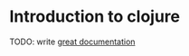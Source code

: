 # Introduction to clojure

TODO: write [great documentation](http://jacobian.org/writing/what-to-write/)
